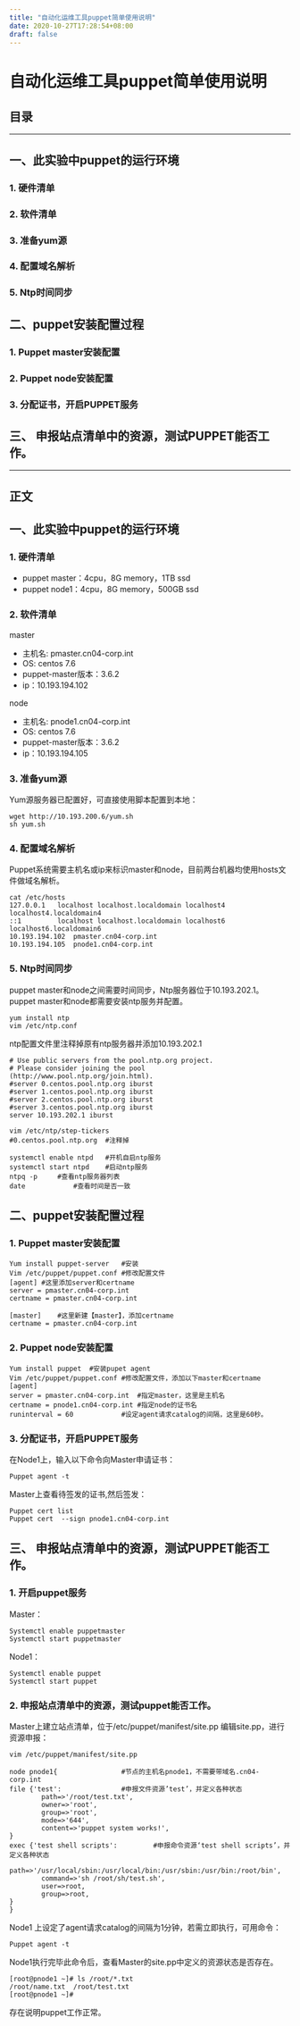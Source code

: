 ```yaml
---
title: "自动化运维工具puppet简单使用说明"
date: 2020-10-27T17:28:54+08:00
draft: false
---
```


# 自动化运维工具puppet简单使用说明

## 目录
------------
## 一、此实验中puppet的运行环境
### 1. 硬件清单
### 2. 软件清单
### 3. 准备yum源
### 4. 配置域名解析
### 5. Ntp时间同步
## 二、puppet安装配置过程
### 1. Puppet master安装配置
### 2. Puppet node安装配置
### 3. 分配证书，开启PUPPET服务
## 三、 申报站点清单中的资源，测试PUPPET能否工作。

-------------

## 正文

## 一、此实验中puppet的运行环境
### 1. 硬件清单
* puppet master：4cpu，8G memory，1TB ssd
* puppet node1：4cpu，8G memory，500GB ssd

### 2. 软件清单
master
* 主机名: pmaster.cn04-corp.int
* OS: centos 7.6
* puppet-master版本：3.6.2
* ip：10.193.194.102

node
* 主机名: pnode1.cn04-corp.int
* OS: centos 7.6
* puppet-master版本：3.6.2
* ip：10.193.194.105

### 3. 准备yum源
Yum源服务器已配置好，可直接使用脚本配置到本地：
```
wget http://10.193.200.6/yum.sh
sh yum.sh
```
### 4. 配置域名解析
Puppet系统需要主机名或ip来标识master和node，目前两台机器均使用hosts文件做域名解析。
```
cat /etc/hosts
127.0.0.1   localhost localhost.localdomain localhost4 localhost4.localdomain4
::1         localhost localhost.localdomain localhost6 localhost6.localdomain6
10.193.194.102  pmaster.cn04-corp.int
10.193.194.105  pnode1.cn04-corp.int
```
### 5. Ntp时间同步
puppet master和node之间需要时间同步，Ntp服务器位于10.193.202.1。
puppet master和node都需要安装ntp服务并配置。
```
yum install ntp
vim /etc/ntp.conf
```
ntp配置文件里注释掉原有ntp服务器并添加10.193.202.1
```
# Use public servers from the pool.ntp.org project.
# Please consider joining the pool (http://www.pool.ntp.org/join.html).
#server 0.centos.pool.ntp.org iburst
#server 1.centos.pool.ntp.org iburst
#server 2.centos.pool.ntp.org iburst
#server 3.centos.pool.ntp.org iburst
server 10.193.202.1 iburst

vim /etc/ntp/step-tickers
#0.centos.pool.ntp.org	#注释掉

systemctl enable ntpd	#开机自启ntp服务
systemctl start ntpd	#启动ntp服务
ntpq -p		#查看ntp服务器列表
date			#查看时间是否一致
```
## 二、puppet安装配置过程
### 1. Puppet master安装配置
```
Yum install puppet-server	#安装
Vim /etc/puppet/puppet.conf	#修改配置文件
[agent]	#这里添加server和certname
server = pmaster.cn04-corp.int
certname = pmaster.cn04-corp.int
  
[master]	#这里新建【master】，添加certname
certname = pmaster.cn04-corp.int
```
### 2. Puppet node安装配置
```
Yum install puppet 	#安装pupet agent
Vim /etc/puppet/puppet.conf	#修改配置文件，添加以下master和certname
[agent]
server = pmaster.cn04-corp.int	#指定master，这里是主机名
certname = pnode1.cn04-corp.int	#指定node的证书名
runinterval = 60			#设定agent请求catalog的间隔，这里是60秒。
```
### 3. 分配证书，开启PUPPET服务
在Node1上，输入以下命令向Master申请证书：
```
Puppet agent -t
```
Master上查看待签发的证书,然后签发：
```
Puppet cert list
Puppet cert  --sign pnode1.cn04-corp.int
```

## 三、 申报站点清单中的资源，测试PUPPET能否工作。
### 1. 开启puppet服务
Master：
```
Systemctl enable puppetmaster
Systemctl start puppetmaster
```
Node1：
```
Systemctl enable puppet
Systemctl start puppet
```
### 2. 申报站点清单中的资源，测试puppet能否工作。
Master上建立站点清单，位于/etc/puppet/manifest/site.pp
编辑site.pp，进行资源申报：
```
vim /etc/puppet/manifest/site.pp

node pnode1{				#节点的主机名pnode1，不需要带域名.cn04-corp.int
file {'test':				#申报文件资源’test’，并定义各种状态
        path=>'/root/test.txt',
        owner=>'root',
        group=>'root',
        mode=>'644',
        content=>'puppet system works!',
}
exec {'test shell scripts':			#申报命令资源‘test shell scripts’，并定义各种状态
        path=>'/usr/local/sbin:/usr/local/bin:/usr/sbin:/usr/bin:/root/bin',
        command=>'sh /root/sh/test.sh',
        user=>root,
        group=>root,
}
}
```
Node1 上设定了agent请求catalog的间隔为1分钟，若需立即执行，可用命令：
```
Puppet agent -t
```
Node1执行完毕此命令后，查看Master的site.pp中定义的资源状态是否存在。
```
[root@pnode1 ~]# ls /root/*.txt
/root/name.txt  /root/test.txt
[root@pnode1 ~]#
```
存在说明puppet工作正常。
